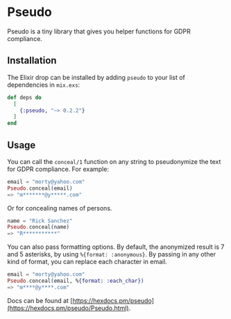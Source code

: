 # Pseudo

Pseudo is a tiny library that gives you helper functions for GDPR compliance.

## Installation

The Elixir drop can be installed by adding `pseudo` to your list of dependencies in `mix.exs`:

```elixir
def deps do
  [
    {:pseudo, "~> 0.2.2"}
  ]
end
```

## Usage

You can call the `conceal/1` function on any string to pseudonymize the text for
GDPR compliance. For example:

```elixir
email = "morty@yahoo.com"
Pseudo.conceal(email)
=> "m*******@y*****.com"
```

Or for concealing names of persons.
```elixir
name = "Rick Sanchez"
Pseudo.conceal(name)
=> "R***********"
```

You can also pass formatting options. By default, the anonymized result is 7 and 5 asterisks, by using `%{format: :anonymous}`.
By passing in any other kind of format, you can replace each character in email.
```elixir
email = "morty@yahoo.com"
Pseudo.conceal(email, %{format: :each_char})
=> "m****@y****.com"
```

Docs can be found at [https://hexdocs.pm/pseudo](https://hexdocs.pm/pseudo/Pseudo.html).
